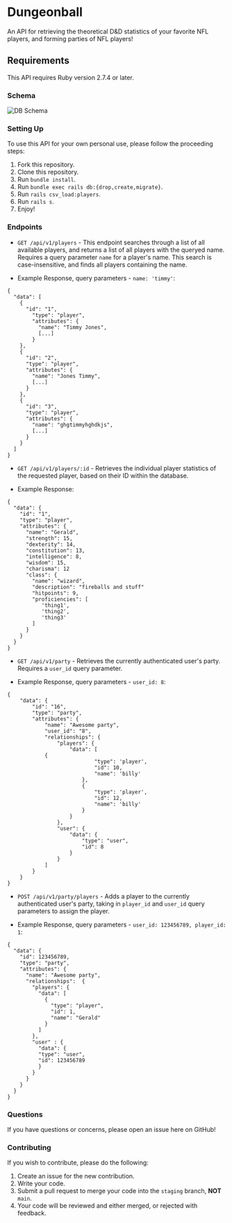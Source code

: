 # Dungeonball
An API for retrieving the theoretical D&D statistics of your favorite NFL players, and forming parties of NFL players!

## Requirements
This API requires Ruby version 2.7.4 or later.

### Schema
![DB Schema](https://github.com/Dungeon-ball/dungeonball-be/blob/main/db/DB%20Schema.png "DB Schema")

### Setting Up
To use this API for your own personal use, please follow the proceeding steps:

1. Fork this repository.
2. Clone this repository.
3. Run `bundle install`.
4. Run `bundle exec rails db:{drop,create,migrate}`.
5. Run `rails csv_load:players`.
6. Run `rails s`.
7. Enjoy!

### Endpoints
* ` GET /api/v1/players ` - This endpoint searches through a list of all available players, and returns a list of all players with the queryed name.
Requires a query parameter ```name``` for a player's name.  This search is case-insensitive, and finds all players containing the name.
- Example Response, query parameters - `name: 'timmy'`:

```
{
  "data": [
    {
      "id": "1",
        "type": "player",
        "attributes": {
          "name": "Timmy Jones",
          [...]
        }
    },
    {
      "id": "2",
      "type": "player",
      "attributes": {
        "name": "Jones Timmy",
        [...]
      }
    },
    {
      "id": "3",
      "type": "player",
      "attributes": {
        "name": "ghgtimmyhghdkjs",
        [...]
      }
    }
  ]
}
```

* ` GET /api/v1/players/:id ` - Retrieves the individual player statistics of the requested player, based on their ID within the database.
- Example Response:

```
{
  "data": {
    "id": "1",
    "type": "player",
    "attributes": {
      "name": "Gerald",
      "strength": 15,
      "dexterity": 14,
      "constitution": 13,
      "intelligence": 8,
      "wisdom": 15,
      "charisma": 12
      "class": { 
        "name": "wizard", 
        "description": "fireballs and stuff"
        "hitpoints": 9, 
        "proficiencies": [ 
           'thing1', 
           'thing2', 
           'thing3' 
        ]
      } 
    }
  }
}
```

* ` GET /api/v1/party ` - Retrieves the currently authenticated user's party.  Requires a `user_id` query parameter.
- Example Response, query parameters - `user_id: 8`:

```
{
	"data": {
		"id": "16",
		"type": "party",
		"attributes": {
			"name": "Awesome party",
			"user_id": "8",
			"relationships": {
				"players": {
					"data": [
            {
							"type": 'player',
							"id": 10,
							"name": 'billy'
						},
						{
							"type": 'player',
							"id": 12,
							"name": 'billy'
						}
					}
				},
				"user": {
					"data": {
						"type": "user",
						"id": 8
					}
				}
			]
		}
	}
}
```

* ` POST /api/v1/party/players ` - Adds a player to the currently authenticated user's party, taking in `player_id` and `user_id` query parameters to assign the player.
- Example Response, query parameters - `user_id: 123456789, player_id: 1`:

```
{
  "data": {
    "id": 123456789,
    "type": "party",
    "attributes": {
      "name": "Awesome party",
      "relationships":  {
        "players": {
          "data": [
            {
              "type": "player",
              "id": 1,
              "name": "Gerald"
            }
          ]
        },
        "user" : {
          "data": {
          "type": "user",
          "id": 123456789
          }
        }
      }
    }
  }
}
```

### Questions
If you have questions or concerns, please open an issue here on GitHub!

### Contributing
If you wish to contribute, please do the following:
1. Create an issue for the new contribution.
2. Write your code.
3. Submit a pull request to merge your code into the `staging` branch, **NOT** `main`.
4. Your code will be reviewed and either merged, or rejected with feedback.

